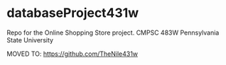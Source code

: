 # databaseProject431w
Repo for the Online Shopping Store project. CMPSC 483W Pennsylvania State University

MOVED TO: https://github.com/TheNile431w
